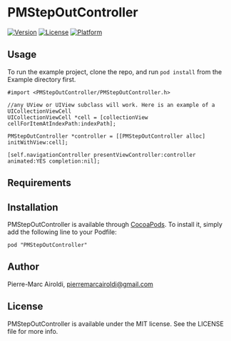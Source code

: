 # PMStepOutController

[![Version](https://img.shields.io/cocoapods/v/PMStepOutController.svg?style=flat)](http://cocoadocs.org/docsets/PMStepOutController)
[![License](https://img.shields.io/cocoapods/l/PMStepOutController.svg?style=flat)](http://cocoadocs.org/docsets/PMStepOutController)
[![Platform](https://img.shields.io/cocoapods/p/PMStepOutController.svg?style=flat)](http://cocoadocs.org/docsets/PMStepOutController)

## Usage

To run the example project, clone the repo, and run `pod install` from the Example directory first.

	#import <PMStepOutController/PMStepOutController.h>

	//any UView or UIView subclass will work. Here is an example of a UICollectionViewCell
	UICollectionViewCell *cell = [collectionView cellForItemAtIndexPath:indexPath];
    
    PMStepOutController *controller = [[PMStepOutController alloc] initWithView:cell];
    
    [self.navigationController presentViewController:controller animated:YES completion:nil];

## Requirements

## Installation

PMStepOutController is available through [CocoaPods](http://cocoapods.org). To install
it, simply add the following line to your Podfile:

    pod "PMStepOutController"

## Author

Pierre-Marc Airoldi, pierremarcairoldi@gmail.com

## License

PMStepOutController is available under the MIT license. See the LICENSE file for more info.